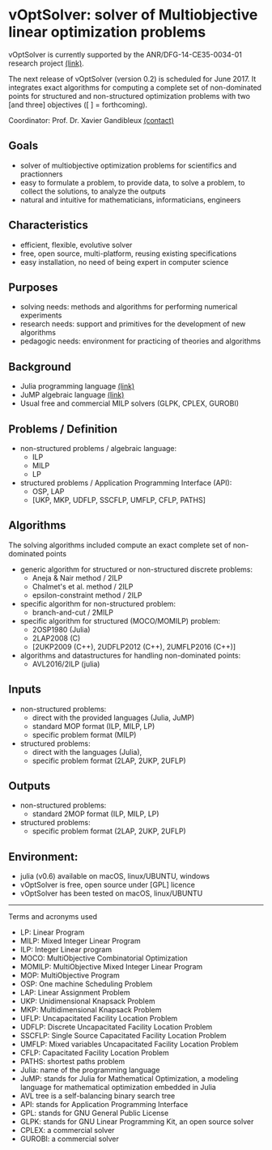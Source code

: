 # **vOptSolver**: solver of Multiobjective linear optimization problems

vOptSolver is currently supported by the ANR/DFG-14-CE35-0034-01 research project [(link)](https://voptproject.wordpress.com/). 

The next release of vOptSolver (version 0.2) is scheduled for June 2017.
It integrates exact algorithms for computing a complete set of non-dominated points for structured and non-structured optimization problems with two [and three] objectives ([ ] = forthcoming).

Coordinator: Prof. Dr. Xavier Gandibleux [(contact)](http://www.univ-nantes.fr/gandibleux-x)



## Goals
- solver of multiobjective optimization problems for scientifics and practionners
- easy to formulate a problem, to provide data, to solve a problem, to collect the solutions, to analyze the outputs
- natural and intuitive for mathematicians, informaticians, engineers

## Characteristics
- efficient, flexible, evolutive solver
- free, open source, multi-platform, reusing existing specifications
- easy installation, no need of being expert in computer science

## Purposes
- solving needs: methods and algorithms for performing numerical experiments
- research needs: support and primitives for the development of new algorithms
- pedagogic needs: environment for practicing of theories and algorithms

## Background
- Julia programming language [(link)](http://julialang.org/)
- JuMP algebraic language [(link)](https://jump.readthedocs.io/en/latest/)
- Usual free and commercial MILP solvers (GLPK, CPLEX, GUROBI)

## Problems / Definition
- non-structured problems / algebraic language: 
    -   ILP
    -   MILP 
    -   LP
- structured problems / Application Programming Interface (API): 
    -  OSP, LAP 
    -  [UKP, MKP, UDFLP, SSCFLP, UMFLP, CFLP, PATHS]

## Algorithms
The solving algorithms included compute an exact complete set of non-dominated points
- generic algorithm for structured or non-structured discrete problems: 
    - Aneja & Nair method / 2ILP
    - Chalmet's et al. method / 2ILP
    - epsilon-constraint method / 2ILP 
- specific algorithm for non-structured problem: 
    - branch-and-cut / 2MILP
- specific algorithm for structured (MOCO/MOMILP) problem: 
    - 2OSP1980 (Julia)
    - 2LAP2008 (C)
    - [2UKP2009 (C++), 2UDFLP2012 (C++), 2UMFLP2016 (C++)]
- algorithms and datastructures for handling non-dominated points: 
    - AVL2016/2ILP (julia)

## Inputs
- non-structured problems: 
    - direct with the provided languages (Julia, JuMP)
    - standard MOP format (ILP, MILP, LP)
    - specific problem format (MILP)
- structured problems: 
    -  direct with the languages (Julia), 
    -  specific problem format (2LAP, 2UKP, 2UFLP)

## Outputs
- non-structured problems: 
    - standard 2MOP format (ILP, MILP, LP)
- structured problems: 
    - specific problem format (2LAP, 2UKP, 2UFLP)

## Environment:
- julia (v0.6) available on macOS, linux/UBUNTU, windows
- vOptSolver is free, open source under [GPL] licence
- vOptSolver has been tested on macOS, linux/UBUNTU


---

Terms and acronyms used
- LP: Linear Program
- MILP: Mixed Integer Linear Program
- ILP: Integer Linear program
- MOCO: MultiObjective Combinatorial Optimization
- MOMILP: MultiObjective Mixed Integer Linear Program
- MOP: MultiObjective Program
- OSP: One machine Scheduling Problem
- LAP: Linear Assignment Problem
- UKP: Unidimensional Knapsack Problem
- MKP: Multidimensional Knapsack Problem
- UFLP: Uncapacitated Facility Location Problem
- UDFLP: Discrete Uncapacitated  Facility Location Problem
- SSCFLP: Single Source Capacitated Facility Location Problem
- UMFLP:  Mixed variables Uncapacitated Facility Location Problem
- CFLP: Capacitated Facility Location Problem
- PATHS: shortest paths problem
- Julia: name of the programming language
- JuMP: stands for Julia for Mathematical Optimization, a modeling language for mathematical optimization embedded in Julia
- AVL tree is a self-balancing binary search tree
- API: stands for Application Programming Interface
- GPL: stands for GNU General Public License
- GLPK: stands for GNU Linear Programming Kit, an open source solver
- CPLEX: a commercial solver
- GUROBI: a commercial solver


